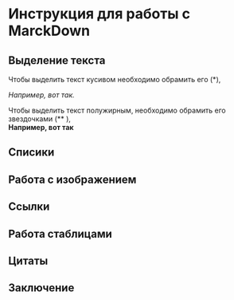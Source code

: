 # Инструкция для работы с MarckDown
## Выделение текста
Чтобы выделить текст кусивом необходимо обрамить его (*),  
 
 *Например, вот так.*

Чтобы выделить текст полужирным, необходимо обрамить его звездочками (** ),  
 **Например, вот так**

## Cписики
## Работа с изображением
## Ссылки
## Работа стаблицами
## Цитаты
## Заключение
